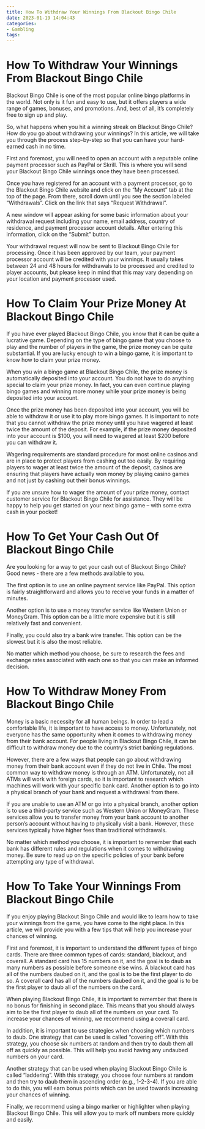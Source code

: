 ```yaml
---
title: How To Withdraw Your Winnings From Blackout Bingo Chile
date: 2023-01-19 14:04:43
categories:
- Gambling
tags:
---
```



#  How To Withdraw Your Winnings From Blackout Bingo Chile

Blackout Bingo Chile is one of the most popular online bingo platforms in the world. Not only is it fun and easy to use, but it offers players a wide range of games, bonuses, and promotions. And, best of all, it’s completely free to sign up and play.

So, what happens when you hit a winning streak on Blackout Bingo Chile? How do you go about withdrawing your winnings? In this article, we will take you through the process step-by-step so that you can have your hard-earned cash in no time.

First and foremost, you will need to open an account with a reputable online payment processor such as PayPal or Skrill. This is where you will send your Blackout Bingo Chile winnings once they have been processed.

Once you have registered for an account with a payment processor, go to the Blackout Bingo Chile website and click on the “My Account” tab at the top of the page. From there, scroll down until you see the section labeled “Withdrawals”. Click on the link that says “Request Withdrawal”.

A new window will appear asking for some basic information about your withdrawal request including your name, email address, country of residence, and payment processor account details. After entering this information, click on the “Submit” button.

Your withdrawal request will now be sent to Blackout Bingo Chile for processing. Once it has been approved by our team, your payment processor account will be credited with your winnings. It usually takes between 24 and 48 hours for withdrawals to be processed and credited to player accounts, but please keep in mind that this may vary depending on your location and payment processor used.

#  How To Claim Your Prize Money At Blackout Bingo Chile

If you have ever played Blackout Bingo Chile, you know that it can be quite a lucrative game. Depending on the type of bingo game that you choose to play and the number of players in the game, the prize money can be quite substantial. If you are lucky enough to win a bingo game, it is important to know how to claim your prize money.

When you win a bingo game at Blackout Bingo Chile, the prize money is automatically deposited into your account. You do not have to do anything special to claim your prize money. In fact, you can even continue playing bingo games and winning more money while your prize money is being deposited into your account.

Once the prize money has been deposited into your account, you will be able to withdraw it or use it to play more bingo games. It is important to note that you cannot withdraw the prize money until you have wagered at least twice the amount of the deposit. For example, if the prize money deposited into your account is $100, you will need to wagered at least $200 before you can withdraw it.

Wagering requirements are standard procedure for most online casinos and are in place to protect players from cashing out too easily. By requiring players to wager at least twice the amount of the deposit, casinos are ensuring that players have actually won money by playing casino games and not just by cashing out their bonus winnings.

If you are unsure how to wager the amount of your prize money, contact customer service for Blackout Bingo Chile for assistance. They will be happy to help you get started on your next bingo game – with some extra cash in your pocket!

#  How To Get Your Cash Out Of Blackout Bingo Chile

Are you looking for a way to get your cash out of Blackout Bingo Chile? Good news - there are a few methods available to you.

The first option is to use an online payment service like PayPal. This option is fairly straightforward and allows you to receive your funds in a matter of minutes.

Another option is to use a money transfer service like Western Union or MoneyGram. This option can be a little more expensive but it is still relatively fast and convenient.

Finally, you could also try a bank wire transfer. This option can be the slowest but it is also the most reliable.

No matter which method you choose, be sure to research the fees and exchange rates associated with each one so that you can make an informed decision.

#  How To Withdraw Money From Blackout Bingo Chile

Money is a basic necessity for all human beings. In order to lead a comfortable life, it is important to have access to money. Unfortunately, not everyone has the same opportunity when it comes to withdrawing money from their bank account. For people living in Blackout Bingo Chile, it can be difficult to withdraw money due to the country’s strict banking regulations.

However, there are a few ways that people can go about withdrawing money from their bank account even if they do not live in Chile. The most common way to withdraw money is through an ATM. Unfortunately, not all ATMs will work with foreign cards, so it is important to research which machines will work with your specific bank card. Another option is to go into a physical branch of your bank and request a withdrawal from there.

If you are unable to use an ATM or go into a physical branch, another option is to use a third-party service such as Western Union or MoneyGram. These services allow you to transfer money from your bank account to another person’s account without having to physically visit a bank. However, these services typically have higher fees than traditional withdrawals.

No matter which method you choose, it is important to remember that each bank has different rules and regulations when it comes to withdrawing money. Be sure to read up on the specific policies of your bank before attempting any type of withdrawal.

#  How To Take Your Winnings From Blackout Bingo Chile

If you enjoy playing Blackout Bingo Chile and would like to learn how to take your winnings from the game, you have come to the right place. In this article, we will provide you with a few tips that will help you increase your chances of winning.

First and foremost, it is important to understand the different types of bingo cards. There are three common types of cards:
standard, blackout, and coverall. A standard card has 15 numbers on it, and the goal is to daub as many numbers as possible before someone else wins. A blackout card has all of the numbers daubed on it, and the goal is to be the first player to do so. A coverall card has all of the numbers daubed on it, and the goal is to be the first player to daub all of the numbers on the card.

When playing Blackout Bingo Chile, it is important to remember that there is no bonus for finishing in second place. This means that you should always aim to be the first player to daub all of the numbers on your card. To increase your chances of winning, we recommend using a coverall card.

In addition, it is important to use strategies when choosing which numbers to daub. One strategy that can be used is called “covering off”. With this strategy, you choose six numbers at random and then try to daub them all off as quickly as possible. This will help you avoid having any undaubed numbers on your card.

Another strategy that can be used when playing Blackout Bingo Chile is called “laddering”. With this strategy, you choose four numbers at random and then try to daub them in ascending order (e.g., 1-2-3-4). If you are able to do this, you will earn bonus points which can be used towards increasing your chances of winning.

 Finally, we recommend using a bingo marker or highlighter when playing Blackout Bingo Chile. This will allow you to mark off numbers more quickly and easily.
